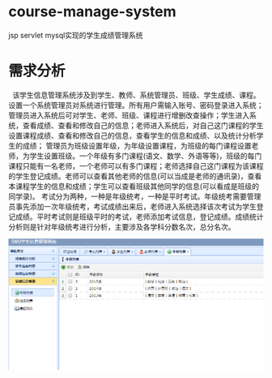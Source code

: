 # course-manage-system
jsp servlet mysql实现的学生成绩管理系统  

# 需求分析
&nbsp;&nbsp;该学生信息管理系统涉及到学生、教师、系统管理员、班级、学生成绩、课程。设置一个系统管理员对系统进行管理。所有用户需输入账号、密码登录进入系统；管理员进入系统后可对学生、老师、班级、课程进行增删改查操作；学生进入系统，查看成绩、查看和修改自己的信息；老师进入系统后，对自己这门课程的学生设置课程成绩、查看和修改自己的信息，查看学生的信息和成绩、以及统计分析学生的成绩；
管理员为班级设置年级，为年级设置课程，为班级的每门课程设置老师，为学生设置班级。一个年级有多门课程(语文、数学、外语等等)，班级的每门课程只能有一名老师，一个老师可以有多门课程；老师选择自己这门课程为该课程的学生登记成绩。老师可以查看其他老师的信息(可以当成是老师的通讯录)，查看本课程学生的信息和成绩；学生可以查看班级其他同学的信息(可以看成是班级的同学录)。
考试分为两种，一种是年级统考，一种是平时考试。年级统考需要管理员事先添加一次年级统考，考试成绩出来后，老师进入系统选择该次考试为学生登记成绩。平时考试则是班级平时的考试，老师添加考试信息，登记成绩。成绩统计分析则是针对年级统考进行分析，主要涉及各学科分数名次，总分名次。


![](./picture/img.png)

